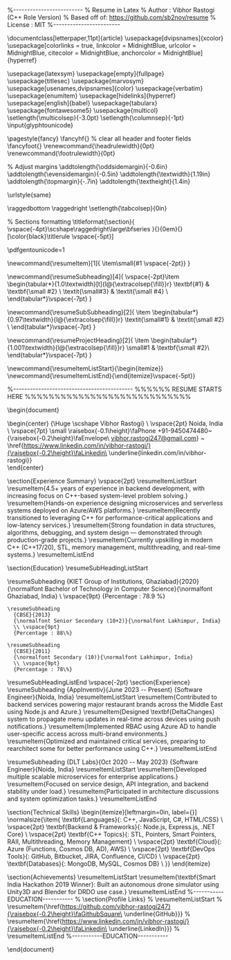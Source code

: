 %-------------------------
% Resume in Latex
% Author : Vibhor Rastogi (C++ Role Version)
% Based off of: https://github.com/sb2nov/resume
% License : MIT
%------------------------

\documentclass[letterpaper,11pt]{article}
\usepackage[dvipsnames]{xcolor}
\usepackage[colorlinks = true,
            linkcolor = MidnightBlue,
            urlcolor  = MidnightBlue,
            citecolor = MidnightBlue,
            anchorcolor = MidnightBlue]{hyperref}

\usepackage{latexsym}
\usepackage[empty]{fullpage}
\usepackage{titlesec}
\usepackage{marvosym}
\usepackage[usenames,dvipsnames]{color}
\usepackage{verbatim}
\usepackage{enumitem}
\usepackage[hidelinks]{hyperref}
\usepackage[english]{babel}
\usepackage{tabularx}
\usepackage{fontawesome5}
\usepackage{multicol}
\setlength{\multicolsep}{-3.0pt}
\setlength{\columnsep}{-1pt}
\input{glyphtounicode}

\pagestyle{fancy}
\fancyhf{} % clear all header and footer fields
\fancyfoot{}
\renewcommand{\headrulewidth}{0pt}
\renewcommand{\footrulewidth}{0pt}

% Adjust margins
\addtolength{\oddsidemargin}{-0.6in}
\addtolength{\evensidemargin}{-0.5in}
\addtolength{\textwidth}{1.19in}
\addtolength{\topmargin}{-.7in}
\addtolength{\textheight}{1.4in}

\urlstyle{same}

\raggedbottom
\raggedright
\setlength{\tabcolsep}{0in}

% Sections formatting
\titleformat{\section}{
  \vspace{-4pt}\scshape\raggedright\large\bfseries
}{}{0em}{}[\color{black}\titlerule \vspace{-5pt}]

\pdfgentounicode=1

\newcommand{\resumeItem}[1]{
  \item\small{#1 \vspace{-2pt}}
}

\newcommand{\resumeSubheading}[4]{
  \vspace{-2pt}\item
    \begin{tabular*}{1.0\textwidth}[t]{l@{\extracolsep{\fill}}r}
      \textbf{#1} & \textbf{\small #2} \\
      \textit{\small#3} & \textit{\small #4} \\
    \end{tabular*}\vspace{-7pt}
}

\newcommand{\resumeSubSubheading}[2]{
    \item
    \begin{tabular*}{0.97\textwidth}{l@{\extracolsep{\fill}}r}
      \textit{\small#1} & \textit{\small #2} \\
    \end{tabular*}\vspace{-7pt}
}

\newcommand{\resumeProjectHeading}[2]{
    \item
    \begin{tabular*}{1.001\textwidth}{l@{\extracolsep{\fill}}r}
      \small#1 & \textbf{\small #2}\\
    \end{tabular*}\vspace{-7pt}
}

\newcommand{\resumeItemListStart}{\begin{itemize}}
\newcommand{\resumeItemListEnd}{\end{itemize}\vspace{-5pt}}

%-------------------------------------------
%%%%%%  RESUME STARTS HERE  %%%%%%%%%%%%%%%%%%%%%%%%%%%%

\begin{document}

\begin{center}
    {\Huge \scshape Vibhor Rastogi} \\ \vspace{2pt}
    Noida, India \\ \vspace{7pt}
    \small \raisebox{-0.1\height}\faPhone
    +91-9450474480~ {\raisebox{-0.2\height}\faEnvelope\  vibhor.rastogi247@gmail.com} ~ 
    \href{https://www.linkedin.com/in/vibhor-rastogi/}{\raisebox{-0.2\height}\faLinkedin\ \underline{linkedin.com/in/vibhor-rastogi}}  
\end{center}

\section{Experience Summary}  \vspace{2pt}
\resumeItemListStart
  \resumeItem{4.5+ years of experience in backend development, with increasing focus on C++-based system-level problem solving.}
  \resumeItem{Hands-on experience designing microservices and serverless systems deployed on Azure/AWS platforms.}
  \resumeItem{Recently transitioned to leveraging C++ for performance-critical applications and low-latency services.}
  \resumeItem{Strong foundation in data structures, algorithms, debugging, and system design — demonstrated through production-grade projects.}
  \resumeItem{Currently upskilling in modern C++ (C++17/20), STL, memory management, multithreading, and real-time systems.}
\resumeItemListEnd

\section{Education}
  \resumeSubHeadingListStart

  \resumeSubheading
      {KIET Group of Institutions, Ghaziabad}{2020}
      {\normalfont Bachelor of Technology in Computer Science}{\normalfont Ghaziabad, India}
      \\ \vspace{9pt}
      {Percentage : 78.9 \%}
           
    
    \resumeSubheading
      {CBSE}{2013}
      {\normalfont Senior Secondary (10+2)}{\normalfont Lakhimpur, India}
      \\ \vspace{9pt}
      {Percentage : 88\%}

    \resumeSubheading
      {CBSE}{2011}
      {\normalfont Secondary (10)}{\normalfont Lakhimpur, India}
      \\ \vspace{9pt}
      {Percentage : 78\%}
     
  \resumeSubHeadingListEnd
  \vspace{-2pt}
\section{Experience}
\resumeSubheading
  {AppInventiv}{June 2023 -- Present}
  {Software Engineer}{Noida, India}
\resumeItemListStart
  \resumeItem{Contributed to backend services powering major restaurant brands across the Middle East using Node.js and Azure.}
  \resumeItem{Designed \textbf{DeltaChanges} system to propagate menu updates in real-time across devices using push notifications.}
  \resumeItem{Implemented RBAC using Azure AD to handle user-specific access across multi-brand environments.}
  \resumeItem{Optimized and maintained critical services, preparing to rearchitect some for better performance using C++.}
\resumeItemListEnd

\resumeSubheading
  {DLT Labs}{Oct 2020 -- May 2023}
  {Software Engineer}{Noida, India}
\resumeItemListStart
  \resumeItem{Developed multiple scalable microservices for enterprise applications.}
  \resumeItem{Focused on service design, API integration, and backend stability under load.}
  \resumeItem{Participated in architecture discussions and system optimization tasks.}
\resumeItemListEnd

\section{Technical Skills}
\begin{itemize}[leftmargin=0in, label={}]
  \normalsize{\item{
    \textbf{Languages}{: C++, JavaScript, C\#, HTML/CSS} \\
    \vspace{2pt}
    \textbf{Backend \& Frameworks}{: Node.js, Express.js, .NET Core} \\
    \vspace{2pt}
    \textbf{C++ Topics}{: STL, Pointers, Smart Pointers, RAII, Multithreading, Memory Management} \\
    \vspace{2pt}
    \textbf{Cloud}{: Azure (Functions, Cosmos DB, AD), AWS} \\
    \vspace{2pt}
    \textbf{DevOps Tools}{: GitHub, Bitbucket, JIRA, Confluence, CI/CD} \\
    \vspace{2pt}
    \textbf{Databases}{: MongoDB, MySQL, Cosmos DB} \\
  }}
\end{itemize}

\section{Achievements}
\resumeItemListStart
  \resumeItem{\textbf{Smart India Hackathon 2019 Winner}: Built an autonomous drone simulator using Unity3D and Blender for DRDO use case.}
\resumeItemListEnd
%-----------EDUCATION-----------
% \section{Profile Links}
% \resumeItemListStart
%   \resumeItem{\href{https://github.com/vibhor-rastogi247}{\raisebox{-0.2\height}\faGithubSquare\ \underline{GitHub}}}
%   \resumeItem{\href{https://www.linkedin.com/in/vibhor-rastogi/}{\raisebox{-0.2\height}\faLinkedin\ \underline{LinkedIn}}}
% \resumeItemListEnd
%-----------EDUCATION-----------

\end{document}
